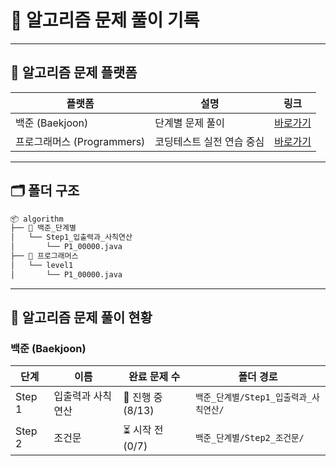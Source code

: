 # 🧠 알고리즘 문제 풀이 기록

---

## 📌 알고리즘 문제 플랫폼
| 플랫폼                  | 설명             | 링크                                        |
| -------------------- | -------------- |-------------------------------------------|
| 백준 (Baekjoon)        | 단계별 문제 풀이      | [바로가기](https://www.acmicpc.net/step)      |
| 프로그래머스 (Programmers) | 코딩테스트 실전 연습 중심 | [바로가기](https://school.programmers.co.kr/) |

---
## 🗂️ 폴더 구조

```bash
📦 algorithm
├── 📁 백준_단계별
│   └── Step1_입출력과_사칙연산
│       └── P1_00000.java
├── 📁 프로그래머스
│   └── level1
│       └── P1_00000.java
```
---

## 📖 알고리즘 문제 풀이 현황

### 백준 (Baekjoon)

| 단계     | 이름        | 완료 문제 수        | 폴더 경로                     |
| ------ | --------- |----------------| ------------------------- |
| Step 1 | 입출력과 사칙연산 | 🔄 진행 중 (8/13) | `백준_단계별/Step1_입출력과_사칙연산/` |
| Step 2 | 조건문       | ⏳ 시작 전 (0/7)   | `백준_단계별/Step2_조건문/`       |

